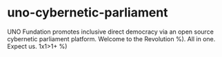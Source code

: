 # uno-cybernetic-parliament

UNO Fundation promotes inclusive direct democracy via an open source cybernetic parliament platform. Welcome to the Revolution %). All in one. Expect us. 1x1>1+ %)